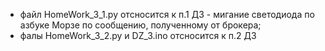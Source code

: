- файл HomeWork_3_1.py отсносится к п.1 ДЗ - мигание светодиода по азбуке Морзе по сообщению, полученному от брокера;
- фалы HomeWork_3_2.py и DZ_3.ino отсносится к п.2 ДЗ 